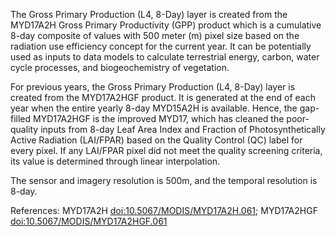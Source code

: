 The Gross Primary Production (L4, 8-Day) layer is created from the MYD17A2H Gross Primary Productivity (GPP) product which is a cumulative 8-day composite of values with 500 meter (m) pixel size based on the radiation use efficiency concept for the current year. It can be potentially used as inputs to data models to calculate terrestrial energy, carbon, water cycle processes, and biogeochemistry of vegetation.

For previous years, the Gross Primary Production (L4, 8-Day) layer is created from the MYD17A2HGF product. It is generated at the end of each year when the entire yearly 8-day MYD15A2H is available. Hence, the gap-filled MYD17A2HGF is the improved MYD17, which has cleaned the poor-quality inputs from 8-day Leaf Area Index and Fraction of Photosynthetically Active Radiation (LAI/FPAR) based on the Quality Control (QC) label for every pixel. If any LAI/FPAR pixel did not meet the quality screening criteria, its value is determined through linear interpolation.

The sensor and imagery resolution is 500m, and the temporal resolution is 8-day.

References: MYD17A2H [doi:10.5067/MODIS/MYD17A2H.061](https://doi.org/10.5067/MODIS/MYD17A2H.061); MYD17A2HGF [doi:10.5067/MODIS/MYD17A2HGF.061](https://doi.org/10.5067/MODIS/MYD17A2HGF.061)
